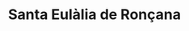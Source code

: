 ---
title: Santa Eulàlia de Ronçana
url: /santa-eulalia-de-roncana/
latitude: 41.661
longitude: 2.234
---